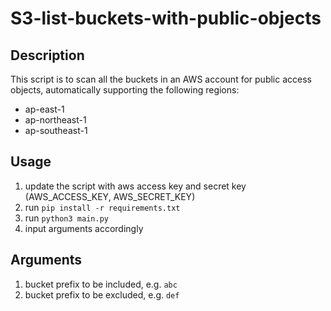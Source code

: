 # S3-list-buckets-with-public-objects

## Description
This script is to scan all the buckets in an AWS account for public access objects, automatically supporting the following regions:
* ap-east-1
* ap-northeast-1
* ap-southeast-1

## Usage
1. update the script with aws access key and secret key (AWS_ACCESS_KEY, AWS_SECRET_KEY)
2. run `pip install -r requirements.txt`
3. run `python3 main.py`
4. input arguments accordingly

## Arguments
1. bucket prefix to be included, e.g. `abc`
2. bucket prefix to be excluded, e.g. `def`